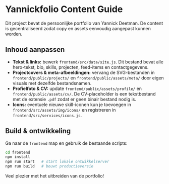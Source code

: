 # Yannickfolio Content Guide

Dit project bevat de persoonlijke portfolio van Yannick Deetman. De content is gecentraliseerd zodat copy en assets eenvoudig aangepast kunnen worden.

## Inhoud aanpassen

- **Tekst & links:** bewerk `frontend/src/data/site.js`. Dit bestand bevat alle hero-tekst, bio, skills, projecten, feed-items en contactgegevens.
- **Projectcovers & meta-afbeeldingen:** vervang de SVG-bestanden in `frontend/public/projects/` en `frontend/public/assets/meta/` door eigen visuals met dezelfde bestandsnamen.
- **Profielfoto & CV:** update `frontend/public/assets/profile/` en `frontend/public/assets/cv/`. De CV-placeholder is een tekstbestand met de extensie `.pdf` zodat er geen binair bestand nodig is.
- **Icons:** eventuele nieuwe skill-iconen kun je toevoegen in `frontend/src/assets/img/icons/` en registreren in `frontend/src/services/icons.js`.

## Build & ontwikkeling

Ga naar de `frontend` map en gebruik de bestaande scripts:

```bash
cd frontend
npm install
npm run start   # start lokale ontwikkelserver
npm run build   # bouwt productieversie
```

Veel plezier met het uitbreiden van de portfolio!
